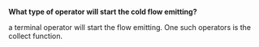 **What type of operator will start the cold flow emitting?**

<div class="hint">
  a terminal operator will start the flow emitting. One such operators is the collect function.
</div>
